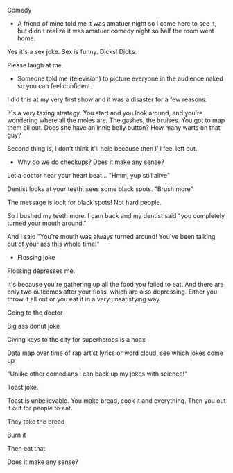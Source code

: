 Comedy

- A friend of mine told me it was amatuer night so I came here to see it, but didn't realize it was amatuer comedy night so half the room went home.

Yes it's a sex joke. Sex is funny. Dicks! Dicks.

Please laugh at me.

- Someone told me (television) to picture everyone in the audience naked so you can feel confident.

I did this at my very first show and it was a disaster for a few reasons:

It's a very taxing strategy. You start and you look around, and you're wondering where all the moles are. The gashes, the bruises. You got to map them all out. Does she have an innie belly button? How many warts on that guy?

Second thing is, I don't think it'll help because then I'll feel left out.







- Why do we do checkups? Does it make any sense?

Let a doctor hear your heart beat... "Hmm, yup still alive"


Dentist looks at your teeth, sees some black spots. "Brush more"

The message is look for black spots! Not hard people.

So I bushed my teeth more. I cam back and my dentist said "you completely turned your mouth around."

And I said "You're mouth was always turned around! You've been talking out of your ass this whole time!"




- Flossing joke

Flossing depresses me.

It's because you're gathering up all the food you failed to eat.
And there are only two outcomes after your floss, which are also depressing.
Either you throw it all out or you eat it in a very unsatisfying way.







Going to the doctor






Big ass donut joke

Giving keys to the city for superheroes is a hoax



Data map over time of rap artist lyrics or word cloud, see which jokes come up


"Unlike other comedians I can back up my jokes with science!"

Toast joke.

Toast is unbelievable. You make bread, cook it and everything. Then you out it out for people to eat.

They take the bread


Burn it


Then eat that


Does it make any sense?